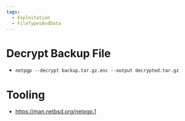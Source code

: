 ```yaml
---
tags:
  - Exploitation
  - FileTypesAndData
---
```


# Decrypt Backup File

* `netpgp --decrypt backup.tar.gz.enc --output decrypted.tar.gz`

# Tooling

* https://man.netbsd.org/netpgp.1